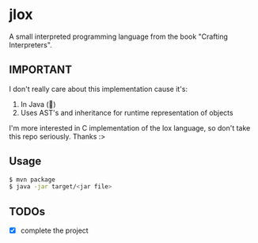# jlox

A small interpreted programming language from the book "Crafting Interpreters".

## IMPORTANT

I don't really care about this implementation cause it's:

1. In Java (🤢)
2. Uses AST's and inheritance for runtime representation of objects

I'm more interested in C implementation of the lox language, so don't take this repo seriously. Thanks :>

## Usage

```bash
$ mvn package
$ java -jar target/<jar file>
```

## TODOs

- [x] complete the project
